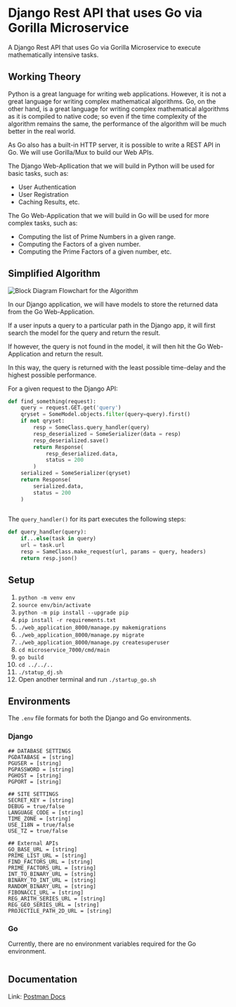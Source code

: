 # Django Rest API that uses Go via Gorilla Microservice

A Django Rest API that uses Go via Gorilla Microservice to execute mathematically intensive tasks.

## Working Theory

Python is a great language for writing web applications. However, it is not a great language for writing complex mathematical algorithms. Go, on the other hand, is a great language for writing complex mathematical algorithms as it is compiled to native code; so even if the time complexity of the algorithm remains the same, the performance of the algorithm will be much better in
the real world.

As Go also has a built-in HTTP server, it is possible to write a REST API in Go. We will use Gorilla/Mux to build our
Web APIs.

The Django Web-Apllication that we will build in Python will be used for basic tasks, such as:

- User Authentication
- User Registration
- Caching Results, etc.

The Go Web-Application that we will build in Go will be used for more complex tasks, such as:

- Computing the list of Prime Numbers in a given range.
- Computing the Factors of a given number.
- Computing the Prime Factors of a given number, etc.

## Simplified Algorithm

![Block Diagram Flowchart for the Algorithm](https://i.imgur.com/q0wddgC.png "Algorithm for the Application Set")

In our Django application, we will have models to store the returned data from the Go Web-Application.

If a user inputs a query to a particular path in the Django app, it will first search the model for the query and return the result.

If however, the query is not found in the model, it will then hit the Go Web-Application and return the result.

In this way, the query is returned with the least possible time-delay and the highest possible performance.

For a given request to the Django API:

```python
def find_something(request):
    query = request.GET.get('query')
    qryset = SomeModel.objects.filter(query=query).first()
    if not qryset:
        resp = SomeClass.query_handler(query)
        resp_deserialized = SomeSerializer(data = resp)
        resp_deserialized.save()
        return Response(
            resp_deserialized.data,
            status = 200
        )
    serialized = SomeSerializer(qryset)
    return Response(
        serialized.data,
        status = 200
    )
    
```

The `query_handler()` for its part executes the following steps:

```python
def query_handler(query):
    if...else(task in query)
    url = task.url
    resp = SameClass.make_request(url, params = query, headers)
    return resp.json()
```

## Setup

1. `python -m venv env`
2. `source env/bin/activate`
3. `python -m pip install --upgrade pip`
4. `pip install -r requirements.txt`
5. `./web_application_8000/manage.py makemigrations`
6. `./web_application_8000/manage.py migrate`
7. `./web_application_8000/manage.py createsuperuser`
8. `cd microservice_7000/cmd/main`
9. `go build`
10. `cd ../../..`
11. `./statup_dj.sh`
12. Open another terminal and run `./startup_go.sh`

## Environments

The `.env` file formats for both the Django and Go environments.

### Django

```.env
## DATABASE SETTINGS
PGDATABASE = [string]
PGUSER = [string]
PGPASSWORD = [string]
PGHOST = [string]
PGPORT = [string]

## SITE SETTINGS
SECRET_KEY = [string]
DEBUG = true/false
LANGUAGE_CODE = [string]
TIME_ZONE = [string]
USE_I18N = true/false
USE_TZ = true/false

## External APIs
GO_BASE_URL = [string]
PRIME_LIST_URL = [string]
FIND_FACTORS_URL = [string]
PRIME_FACTORS_URL = [string]
INT_TO_BINARY_URL = [string]
BINARY_TO_INT_URL = [string]
RANDOM_BINARY_URL = [string]
FIBONACCI_URL = [string]
REG_ARITH_SERIES_URL = [string]
REG_GEO_SERIES_URL = [string]
PROJECTILE_PATH_2D_URL = [string]
```

### Go

Currently, there are no environment variables required for the Go environment.

```.env
```

## Documentation

Link: [Postman Docs](https://documenter.getpostman.com/view/17779018/Uyr4JKHS)
